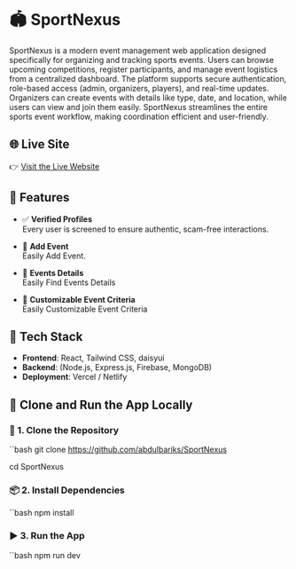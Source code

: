 # 🏟️ SportNexus

SportNexus is a modern event management web application designed specifically for organizing and tracking sports events. Users can browse upcoming competitions, register participants, and manage event logistics from a centralized dashboard. The platform supports secure authentication, role-based access (admin, organizers, players), and real-time updates. Organizers can create events with details like type, date, and location, while users can view and join them easily. SportNexus streamlines the entire sports event workflow, making coordination efficient and user-friendly.




## 🌐 Live Site

👉 [Visit the Live Website](https://sportnexus.netlify.app/)

## 🚀 Features

- ✅ **Verified Profiles**  
  Every user is screened to ensure authentic, scam-free interactions.

- 📍 **Add Event**  
  Easily Add Event.

- 💬 **Events Details**  
  Easily Find Events Details

- 📝 **Customizable Event Criteria**  
  Easily Customizable Event Criteria

## 📁 Tech Stack

- **Frontend**: React, Tailwind CSS, daisyui
- **Backend**: (Node.js, Express.js, Firebase, MongoDB)
- **Deployment**: Vercel / Netlify

## 🔧 Clone and Run the App Locally

### 📁 1. Clone the Repository

``bash
git clone https://github.com/abdulbariks/SportNexus

cd SportNexus


### 📦 2. Install Dependencies

``bash
npm install

### ▶️ 3. Run the App

``bash
npm run dev
